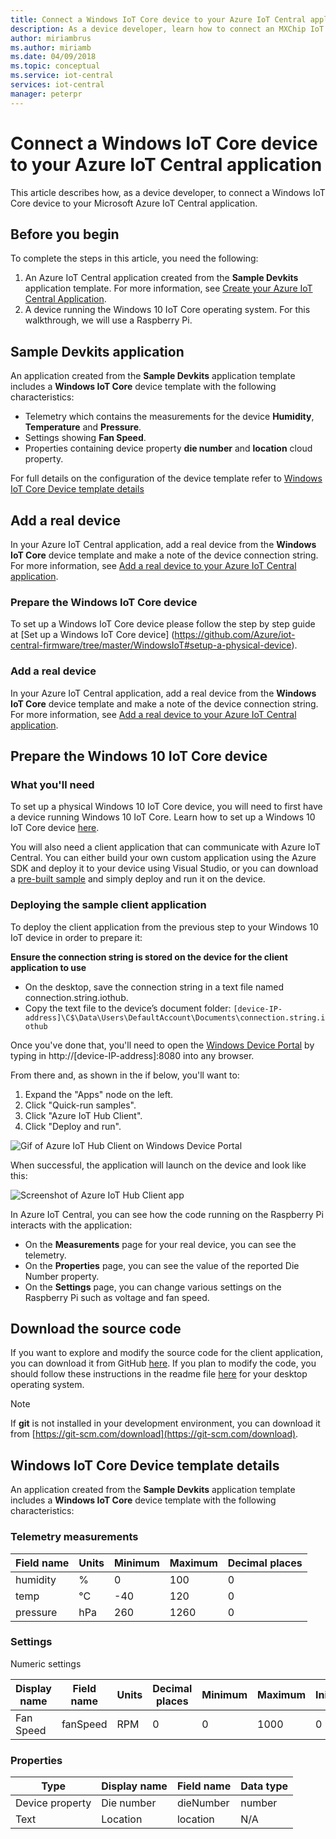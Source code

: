 ```yaml
---
title: Connect a Windows IoT Core device to your Azure IoT Central application | Microsoft Docs
description: As a device developer, learn how to connect an MXChip IoT DevKit device to your Azure IoT Central application.
author: miriambrus
ms.author: miriamb
ms.date: 04/09/2018
ms.topic: conceptual
ms.service: iot-central
services: iot-central
manager: peterpr
---
```


# Connect a Windows IoT Core device to your Azure IoT Central application

This article describes how, as a device developer, to connect a Windows IoT Core device to your Microsoft Azure IoT Central application.

## Before you begin

To complete the steps in this article, you need the following:

1. An Azure IoT Central application created from the **Sample Devkits** application template. For more information, see [Create your Azure IoT Central Application](howto-create-application.md).
2. A device running the Windows 10 IoT Core operating system. For this walkthrough, we will use a Raspberry Pi.


## **Sample Devkits** application

An application created from the **Sample Devkits** application template includes a **Windows IoT Core** device template with the following characteristics: 

- Telemetry which contains the measurements for the device **Humidity**, **Temperature** and **Pressure**. 
- Settings showing **Fan Speed**.
- Properties containing device property **die number** and **location** cloud property.


For full details on the configuration of the device template refer to [Windows IoT Core Device template details](howto-connect-windowsiotcore.md#windows-iot-core-device-template-details)

## Add a real device

In your Azure IoT Central application, add a real device from the **Windows IoT Core** device template and make a note of the device connection string. For more information, see [Add a real device to your Azure IoT Central application](tutorial-add-device.md).

### Prepare the Windows IoT Core device

To set up a Windows IoT Core device please follow the step by step guide at [Set up a Windows IoT Core device] (https://github.com/Azure/iot-central-firmware/tree/master/WindowsIoT#setup-a-physical-device).

### Add a real device

In your Azure IoT Central application, add a real device from the **Windows IoT Core** device template and make a note of the device connection string. For more information, see [Add a real device to your Azure IoT Central application](tutorial-add-device.md).

## Prepare the Windows 10 IoT Core device

### What you'll need

To set up a physical Windows 10 IoT Core device, you will need to first have a device running Windows 10 IoT Core. Learn how to set up a Windows 10 IoT Core device [here](https://developer.microsoft.com/en-us/windows/iot/getstarted/prototype/setupdevice).

You will also need a client application that can communicate with Azure IoT Central. You can either build your own custom application using the Azure SDK and deploy it to your device using Visual Studio, or you can download a [pre-built sample](https://developer.microsoft.com/en-us/windows/iot/samples) and simply deploy and run it on the device. 

### Deploying the sample client application

To deploy the client application from the previous step to your Windows 10 IoT device in order to prepare it:

**Ensure the connection string is stored on the device for the client application to use**
* On the desktop, save the connection string in a text file named connection.string.iothub.
* Copy the text file to the device’s document folder: 
`[device-IP-address]\C$\Data\Users\DefaultAccount\Documents\connection.string.iothub`

Once you've done that, you'll need to open the [Windows Device Portal](https://docs.microsoft.com/windows/iot-core/manage-your-device/deviceportal) by typing in http://[device-IP-address]:8080 into any browser.

From there and, as shown in the if below, you'll want to:
1. Expand the "Apps" node on the left.
2. Click "Quick-run samples".
3. Click "Azure IoT Hub Client".
4. Click "Deploy and run".

![Gif of Azure IoT Hub Client on Windows Device Portal](./media/howto-connect-windowsiotcore/iothubapp.gif)

When successful, the application will launch on the device and look like this:

![Screenshot of Azure IoT Hub Client app](./media/howto-connect-windowsiotcore/IoTHubForegroundClientScreenshot.png)

In Azure IoT Central, you can see how the code running on the Raspberry Pi interacts with the application:

* On the **Measurements** page for your real device, you can see the telemetry.
* On the **Properties** page, you can see the value of the reported Die Number property.
* On the **Settings** page, you can change various settings on the Raspberry Pi such as voltage and fan speed.

## Download the source code

If you want to explore and modify the source code for the client application, you can download it from GitHub [here](https://github.com/Microsoft/Windows-iotcore-samples/tree/develop/Samples/Azure/IoTHubClients). If you plan to modify the code, you should follow these instructions in the readme file [here](https://github.com/Microsoft/Windows-iotcore-samples) for your desktop operating system.

> [!NOTE]
> If **git** is not installed in your development environment, you can download it from [https://git-scm.com/download](https://git-scm.com/download).

## Windows IoT Core Device template details

An application created from the **Sample Devkits** application template includes a **Windows IoT Core** device template with the following characteristics:

### Telemetry measurements

| Field name     | Units  | Minimum | Maximum | Decimal places |
| -------------- | ------ | ------- | ------- | -------------- |
| humidity       | %      | 0       | 100     | 0              |
| temp           | °C     | -40     | 120     | 0              |
| pressure       | hPa    | 260     | 1260    | 0              |

### Settings

Numeric settings

| Display name | Field name | Units | Decimal places | Minimum | Maximum | Initial |
| ------------ | ---------- | ----- | -------------- | ------- | ------- | ------- |
| Fan Speed    | fanSpeed   | RPM   | 0              | 0       | 1000    | 0       |


### Properties

| Type            | Display name | Field name | Data type |
| --------------- | ------------ | ---------- | --------- |
| Device property | Die number   | dieNumber  | number    |
| Text            | Location     | location   | N/A       |
